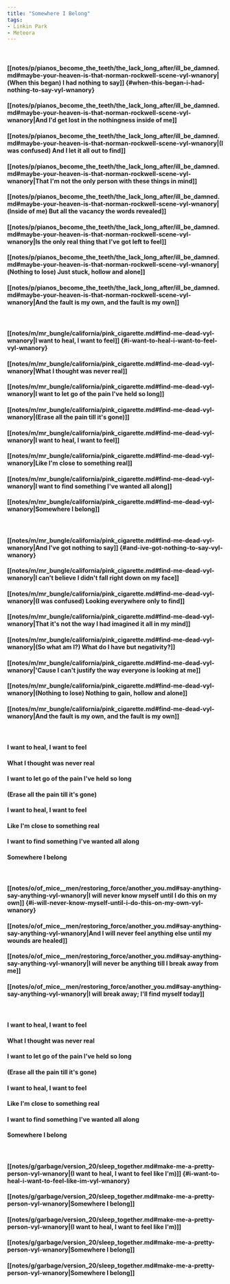 ```yaml
---
title: "Somewhere I Belong"
tags:
- Linkin Park
- Meteora
---
```

&nbsp;
#### [[notes/p/pianos_become_the_teeth/the_lack_long_after/ill_be_damned.md#maybe-your-heaven-is-that-norman-rockwell-scene-vyl-wnanory|(When this began) I had nothing to say]] {#when-this-began-i-had-nothing-to-say-vyl-wnanory}
#### [[notes/p/pianos_become_the_teeth/the_lack_long_after/ill_be_damned.md#maybe-your-heaven-is-that-norman-rockwell-scene-vyl-wnanory|And I'd get lost in the nothingness inside of me]]
#### [[notes/p/pianos_become_the_teeth/the_lack_long_after/ill_be_damned.md#maybe-your-heaven-is-that-norman-rockwell-scene-vyl-wnanory|(I was confused) And I let it all out to find]]
#### [[notes/p/pianos_become_the_teeth/the_lack_long_after/ill_be_damned.md#maybe-your-heaven-is-that-norman-rockwell-scene-vyl-wnanory|That I'm not the only person with these things in mind]]
#### [[notes/p/pianos_become_the_teeth/the_lack_long_after/ill_be_damned.md#maybe-your-heaven-is-that-norman-rockwell-scene-vyl-wnanory|(Inside of me) But all the vacancy the words revealed]]
#### [[notes/p/pianos_become_the_teeth/the_lack_long_after/ill_be_damned.md#maybe-your-heaven-is-that-norman-rockwell-scene-vyl-wnanory|Is the only real thing that I've got left to feel]]
#### [[notes/p/pianos_become_the_teeth/the_lack_long_after/ill_be_damned.md#maybe-your-heaven-is-that-norman-rockwell-scene-vyl-wnanory|(Nothing to lose) Just stuck, hollow and alone]]
#### [[notes/p/pianos_become_the_teeth/the_lack_long_after/ill_be_damned.md#maybe-your-heaven-is-that-norman-rockwell-scene-vyl-wnanory|And the fault is my own, and the fault is my own]]
&nbsp;
#### [[notes/m/mr_bungle/california/pink_cigarette.md#find-me-dead-vyl-wnanory|I want to heal, I want to feel]] {#i-want-to-heal-i-want-to-feel-vyl-wnanory}
#### [[notes/m/mr_bungle/california/pink_cigarette.md#find-me-dead-vyl-wnanory|What I thought was never real]]
#### [[notes/m/mr_bungle/california/pink_cigarette.md#find-me-dead-vyl-wnanory|I want to let go of the pain I've held so long]]
#### [[notes/m/mr_bungle/california/pink_cigarette.md#find-me-dead-vyl-wnanory|(Erase all the pain till it's gone)]]
#### [[notes/m/mr_bungle/california/pink_cigarette.md#find-me-dead-vyl-wnanory|I want to heal, I want to feel]]
#### [[notes/m/mr_bungle/california/pink_cigarette.md#find-me-dead-vyl-wnanory|Like I'm close to something real]]
#### [[notes/m/mr_bungle/california/pink_cigarette.md#find-me-dead-vyl-wnanory|I want to find something I've wanted all along]]
#### [[notes/m/mr_bungle/california/pink_cigarette.md#find-me-dead-vyl-wnanory|Somewhere I belong]]
&nbsp;
#### [[notes/m/mr_bungle/california/pink_cigarette.md#find-me-dead-vyl-wnanory|And I've got nothing to say]] {#and-ive-got-nothing-to-say-vyl-wnanory}
#### [[notes/m/mr_bungle/california/pink_cigarette.md#find-me-dead-vyl-wnanory|I can't believe I didn't fall right down on my face]]
#### [[notes/m/mr_bungle/california/pink_cigarette.md#find-me-dead-vyl-wnanory|(I was confused) Looking everywhere only to find]]
#### [[notes/m/mr_bungle/california/pink_cigarette.md#find-me-dead-vyl-wnanory|That it's not the way I had imagined it all in my mind]]
#### [[notes/m/mr_bungle/california/pink_cigarette.md#find-me-dead-vyl-wnanory|(So what am I?) What do I have but negativity?]]
#### [[notes/m/mr_bungle/california/pink_cigarette.md#find-me-dead-vyl-wnanory|'Cause I can't justify the way everyone is looking at me]]
#### [[notes/m/mr_bungle/california/pink_cigarette.md#find-me-dead-vyl-wnanory|(Nothing to lose) Nothing to gain, hollow and alone]]
#### [[notes/m/mr_bungle/california/pink_cigarette.md#find-me-dead-vyl-wnanory|And the fault is my own, and the fault is my own]]
&nbsp;
#### I want to heal, I want to feel
#### What I thought was never real
#### I want to let go of the pain I've held so long
#### (Erase all the pain till it's gone)
#### I want to heal, I want to feel
#### Like I'm close to something real
#### I want to find something I've wanted all along
#### Somewhere I belong
&nbsp;
#### [[notes/o/of_mice__men/restoring_force/another_you.md#say-anything-say-anything-vyl-wnanory|I will never know myself until I do this on my own]] {#i-will-never-know-myself-until-i-do-this-on-my-own-vyl-wnanory}
#### [[notes/o/of_mice__men/restoring_force/another_you.md#say-anything-say-anything-vyl-wnanory|And I will never feel anything else until my wounds are healed]]
#### [[notes/o/of_mice__men/restoring_force/another_you.md#say-anything-say-anything-vyl-wnanory|I will never be anything till I break away from me]]
#### [[notes/o/of_mice__men/restoring_force/another_you.md#say-anything-say-anything-vyl-wnanory|I will break away; I'll find myself today]]
&nbsp;
#### I want to heal, I want to feel
#### What I thought was never real
#### I want to let go of the pain I've held so long
#### (Erase all the pain till it's gone)
#### I want to heal, I want to feel
#### Like I'm close to something real
#### I want to find something I've wanted all along
#### Somewhere I belong
&nbsp;
#### [[notes/g/garbage/version_20/sleep_together.md#make-me-a-pretty-person-vyl-wnanory|(I want to heal, I want to feel like I'm)]] {#i-want-to-heal-i-want-to-feel-like-im-vyl-wnanory}
#### [[notes/g/garbage/version_20/sleep_together.md#make-me-a-pretty-person-vyl-wnanory|Somewhere I belong]]
#### [[notes/g/garbage/version_20/sleep_together.md#make-me-a-pretty-person-vyl-wnanory|(I want to heal, I want to feel like I'm)]]
#### [[notes/g/garbage/version_20/sleep_together.md#make-me-a-pretty-person-vyl-wnanory|Somewhere I belong]]
#### [[notes/g/garbage/version_20/sleep_together.md#make-me-a-pretty-person-vyl-wnanory|Somewhere I belong]]

